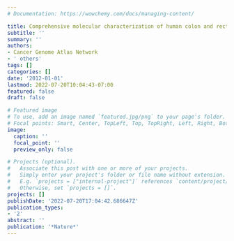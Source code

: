```yaml
---
# Documentation: https://wowchemy.com/docs/managing-content/

title: Comprehensive molecular characterization of human colon and rectal cancer
subtitle: ''
summary: ''
authors:
- Cancer Genome Atlas Network
- ' others'
tags: []
categories: []
date: '2012-01-01'
lastmod: 2022-07-20T10:04:43-07:00
featured: false
draft: false

# Featured image
# To use, add an image named `featured.jpg/png` to your page's folder.
# Focal points: Smart, Center, TopLeft, Top, TopRight, Left, Right, BottomLeft, Bottom, BottomRight.
image:
  caption: ''
  focal_point: ''
  preview_only: false

# Projects (optional).
#   Associate this post with one or more of your projects.
#   Simply enter your project's folder or file name without extension.
#   E.g. `projects = ["internal-project"]` references `content/project/deep-learning/index.md`.
#   Otherwise, set `projects = []`.
projects: []
publishDate: '2022-07-20T17:04:42.686647Z'
publication_types:
- '2'
abstract: ''
publication: '*Nature*'
---
```

